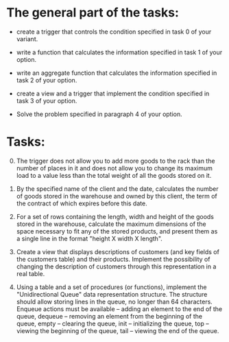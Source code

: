 # The general part of the tasks:

* create a trigger that controls the condition specified in task 0 of your variant.

* write a function that calculates the information specified in task 1 of your option.

* write an aggregate function that calculates the information specified in task 2 of your option.

* create a view and a trigger that implement the condition specified in task 3 of your option.

* Solve the problem specified in paragraph 4 of your option.

# Tasks:

0. The trigger does not allow you to add more goods to the rack than
the number of places in it and does not allow you to change its maximum
load to a value less than the total weight of all the goods stored on
it.

1. By the specified name of the client and the date, calculates the number of goods
stored in the warehouse and owned by this client, the term
of the contract of which expires before this date.

2. For a set of rows containing the length, width and height
of the goods stored in the warehouse, calculate the maximum dimensions
of the space necessary to fit any of the stored
products, and present them as a single line in the format "height X
width X length".

3. Create a view that displays descriptions of customers (and
key fields of the customers table) and their products. Implement
the possibility of changing the description of customers through this representation in
a real table.

4. Using a table and a set of procedures (or functions), implement
the "Unidirectional Queue" data representation structure.
The structure should allow storing lines in the queue, no longer
than 64 characters. Enqueue actions must be available –
adding an element to the end of the queue, dequeue – removing an element from
the beginning of the queue, empty – clearing the queue, init – initializing
the queue, top – viewing the beginning of the queue, tail – viewing the end of the queue.
